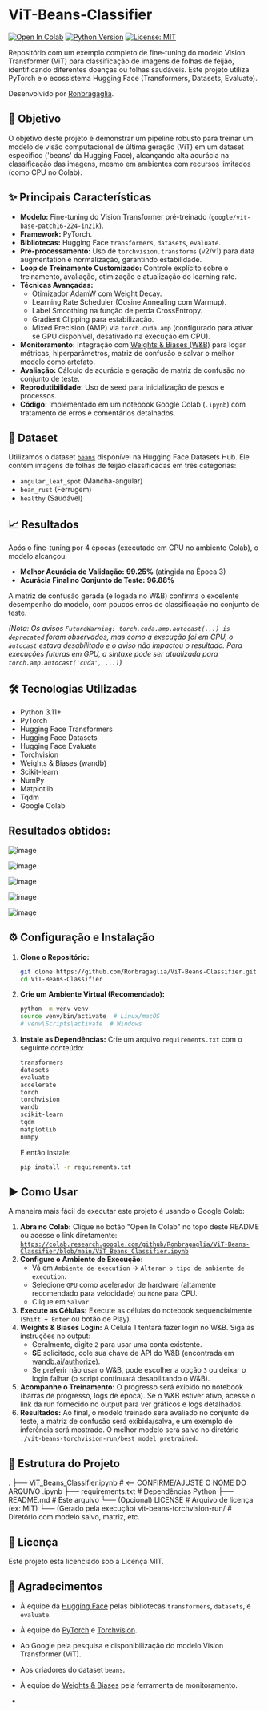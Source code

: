 # ViT-Beans-Classifier

[![Open In Colab](https://colab.research.google.com/assets/colab-badge.svg)](https://colab.research.google.com/github/Ronbragaglia/ViT-Beans-Classifier/blob/main/ViT_Beans_Classifier.ipynb) <!-- *** IMPORTANTE: Substitua 'ViT_Beans_Classifier.ipynb' pelo nome real do seu arquivo .ipynb no GitHub *** -->
[![Python Version](https://img.shields.io/badge/Python-3.11+-blue.svg)](https://www.python.org/)
[![License: MIT](https://img.shields.io/badge/License-MIT-yellow.svg)](https://opensource.org/licenses/MIT)

Repositório com um exemplo completo de fine-tuning do modelo Vision Transformer (ViT) para classificação de imagens de folhas de feijão, identificando diferentes doenças ou folhas saudáveis. Este projeto utiliza PyTorch e o ecossistema Hugging Face (Transformers, Datasets, Evaluate).

Desenvolvido por [Ronbragaglia](https://github.com/Ronbragaglia).

## 🎯 Objetivo

O objetivo deste projeto é demonstrar um pipeline robusto para treinar um modelo de visão computacional de última geração (ViT) em um dataset específico ('beans' da Hugging Face), alcançando alta acurácia na classificação das imagens, mesmo em ambientes com recursos limitados (como CPU no Colab).

## ✨ Principais Características

*   **Modelo:** Fine-tuning do Vision Transformer pré-treinado (`google/vit-base-patch16-224-in21k`).
*   **Framework:** PyTorch.
*   **Bibliotecas:** Hugging Face `transformers`, `datasets`, `evaluate`.
*   **Pré-processamento:** Uso de `torchvision.transforms` (v2/v1) para data augmentation e normalização, garantindo estabilidade.
*   **Loop de Treinamento Customizado:** Controle explícito sobre o treinamento, avaliação, otimização e atualização do learning rate.
*   **Técnicas Avançadas:**
    *   Otimizador AdamW com Weight Decay.
    *   Learning Rate Scheduler (Cosine Annealing com Warmup).
    *   Label Smoothing na função de perda CrossEntropy.
    *   Gradient Clipping para estabilização.
    *   Mixed Precision (AMP) via `torch.cuda.amp` (configurado para ativar se GPU disponível, desativado na execução em CPU).
*   **Monitoramento:** Integração com [Weights & Biases (W&B)](https://wandb.ai/) para logar métricas, hiperparâmetros, matriz de confusão e salvar o melhor modelo como artefato.
*   **Avaliação:** Cálculo de acurácia e geração de matriz de confusão no conjunto de teste.
*   **Reprodutibilidade:** Uso de seed para inicialização de pesos e processos.
*   **Código:** Implementado em um notebook Google Colab (`.ipynb`) com tratamento de erros e comentários detalhados.

## 🌱 Dataset

Utilizamos o dataset [`beans`](https://huggingface.co/datasets/beans) disponível na Hugging Face Datasets Hub. Ele contém imagens de folhas de feijão classificadas em três categorias:
*   `angular_leaf_spot` (Mancha-angular)
*   `bean_rust` (Ferrugem)
*   `healthy` (Saudável)

## 📈 Resultados

Após o fine-tuning por 4 épocas (executado em CPU no ambiente Colab), o modelo alcançou:

*   **Melhor Acurácia de Validação:** **99.25%** (atingida na Época 3)
*   **Acurácia Final no Conjunto de Teste:** **96.88%**

A matriz de confusão gerada (e logada no W&B) confirma o excelente desempenho do modelo, com poucos erros de classificação no conjunto de teste.

*(Nota: Os avisos `FutureWarning: torch.cuda.amp.autocast(...) is deprecated` foram observados, mas como a execução foi em CPU, o `autocast` estava desabilitado e o aviso não impactou o resultado. Para execuções futuras em GPU, a sintaxe pode ser atualizada para `torch.amp.autocast('cuda', ...)`)*

## 🛠️ Tecnologias Utilizadas

*   Python 3.11+
*   PyTorch
*   Hugging Face Transformers
*   Hugging Face Datasets
*   Hugging Face Evaluate
*   Torchvision
*   Weights & Biases (wandb)
*   Scikit-learn
*   NumPy
*   Matplotlib
*   Tqdm
*   Google Colab

## Resultados obtidos:
![image](https://github.com/user-attachments/assets/0d999558-f3a2-48fc-93f8-01aeff6d04d5)

![image](https://github.com/user-attachments/assets/182046a3-0131-4d7f-a7fe-7d8c4a35a13d)

![image](https://github.com/user-attachments/assets/a5349ecd-bd42-4d4e-b850-ac364a008a8a)

![image](https://github.com/user-attachments/assets/4a02af4b-d985-4e11-8303-7e4778efc9e6)

![image](https://github.com/user-attachments/assets/9dec4d45-6ee0-45b5-8cfb-41b7126fc70a)



## ⚙️ Configuração e Instalação

1.  **Clone o Repositório:**
    ```bash
    git clone https://github.com/Ronbragaglia/ViT-Beans-Classifier.git
    cd ViT-Beans-Classifier
    ```

2.  **Crie um Ambiente Virtual (Recomendado):**
    ```bash
    python -m venv venv
    source venv/bin/activate  # Linux/macOS
    # venv\Scripts\activate  # Windows
    ```

3.  **Instale as Dependências:**
    Crie um arquivo `requirements.txt` com o seguinte conteúdo:
    ```txt
    transformers
    datasets
    evaluate
    accelerate
    torch
    torchvision
    wandb
    scikit-learn
    tqdm
    matplotlib
    numpy
    ```
    E então instale:
    ```bash
    pip install -r requirements.txt
    ```

## ▶️ Como Usar

A maneira mais fácil de executar este projeto é usando o Google Colab:

1.  **Abra no Colab:** Clique no botão "Open In Colab" no topo deste README ou acesse o link diretamente: [`https://colab.research.google.com/github/Ronbragaglia/ViT-Beans-Classifier/blob/main/ViT_Beans_Classifier.ipynb`](https://colab.research.google.com/github/Ronbragaglia/ViT-Beans-Classifier/blob/main/ViT_Beans_Classifier.ipynb) <!-- *** ATUALIZE ESTE LINK com o nome correto do seu notebook .ipynb *** -->
2.  **Configure o Ambiente de Execução:**
    *   Vá em `Ambiente de execution` -> `Alterar o tipo de ambiente de execution`.
    *   Selecione `GPU` como acelerador de hardware (altamente recomendado para velocidade) ou `None` para CPU.
    *   Clique em `Salvar`.
3.  **Execute as Células:** Execute as células do notebook sequencialmente (`Shift + Enter` ou botão de Play).
4.  **Weights & Biases Login:** A Célula 1 tentará fazer login no W&B. Siga as instruções no output:
    *   Geralmente, digite `2` para usar uma conta existente.
    *   **SE** solicitado, cole sua chave de API do W&B (encontrada em [wandb.ai/authorize](https://wandb.ai/authorize)).
    *   Se preferir não usar o W&B, pode escolher a opção `3` ou deixar o login falhar (o script continuará desabilitando o W&B).
5.  **Acompanhe o Treinamento:** O progresso será exibido no notebook (barras de progresso, logs de época). Se o W&B estiver ativo, acesse o link da run fornecido no output para ver gráficos e logs detalhados.
6.  **Resultados:** Ao final, o modelo treinado será avaliado no conjunto de teste, a matriz de confusão será exibida/salva, e um exemplo de inferência será mostrado. O melhor modelo será salvo no diretório `./vit-beans-torchvision-run/best_model_pretrained`.

## 📂 Estrutura do Projeto
.
├── ViT_Beans_Classifier.ipynb # <-- CONFIRME/AJUSTE O NOME DO ARQUIVO .ipynb
├── requirements.txt # Dependências Python
├── README.md # Este arquivo
└── (Opcional) LICENSE # Arquivo de licença (ex: MIT)
└── (Gerado pela execução) vit-beans-torchvision-run/ # Diretório com modelo salvo, matriz, etc.


## 📜 Licença

Este projeto está licenciado sob a Licença MIT.

## 🙏 Agradecimentos

*   À equipe da [Hugging Face](https://huggingface.co/) pelas bibliotecas `transformers`, `datasets`, e `evaluate`.
*   À equipe do [PyTorch](https://pytorch.org/) e [Torchvision](https://pytorch.org/vision/stable/index.html).
*   Ao Google pela pesquisa e disponibilização do modelo Vision Transformer (ViT).
*   Aos criadores do dataset `beans`.
*   À equipe do [Weights & Biases](https://wandb.ai/) pela ferramenta de monitoramento.

*   
